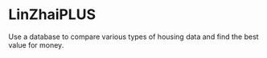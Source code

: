 # LinZhaiPLUS
Use a database to compare various types of housing data and find the best value for money.
